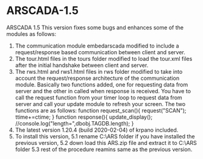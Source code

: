 # ARSCADA-1.5
ARSCADA 1.5
This version fixes some bugs and enhances some of the modules as follows:
1. The communication module embedarscada modified to include a request/response based communication between client and server.
2. The tour.html files in the tours folder modified to load the tour.xml files after the initial handshake between client and server.
3. The rws.html and rws1.html files in rws folder modified to take into account the request/response architecture of the communication module. Basically two functions added, one for requesting data from server and the other in called when response is received. You have to call the request function from your timer loop to request data from server and call your update module to refresh your screen. The two functions are as follows:
  function request_scan(){
    request("SCAN");
    ttime+=ctime;
  }
  function response(){
    update_display();
    //console.log("length=",dbobj.TAGDB.length);
  }
4. The latest version 1.20.4 (build 2020-02-04) of krpano included.
5. To install this version, 
5.1 rename C:\ARS folder if you have installed the previous version,
5.2 down load this ARS.zip file and extract it to C:\ARS folder
5.3 rest of the procedure reamins same as the previous version.
